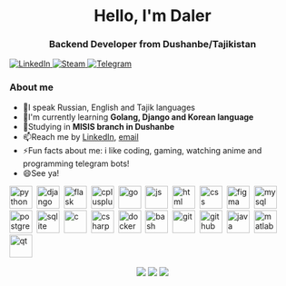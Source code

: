 <div id ="header" align="center">
    <h1>Hello, I'm Daler</h1>
    <h3>Backend Developer from Dushanbe/Tajikistan</h3>
</div>
<a href="linkedin-url">
    <img src="https://img.shields.io/badge/LinkedIn-black?style=for-the-badge&logo=linkedin&logoColor=white" alt="LinkedIn" />
</a>
<a href="steam-url">
    <img src="https://img.shields.io/badge/Steam-black?style=for-the-badge&logo=Steam&logoColor=white" alt="Steam" />
</a>
<a href="telegram-url">
    <img src="https://img.shields.io/badge/Telegram-black?style=for-the-badge&logo=telegram&logoColor=white" alt="Telegram" />
</a>

### About me
-   👯I speak Russian, English and Tajik languages
-   🌱I'm currently learning **Golang, Django and Korean language**
-   🔭Studying in **MISIS branch in Dushanbe**
-   📫Reach me by [LinkedIn](linkedin-link), [email](mailto:khayrakov.d@gmail.com)
-   ⚡Fun facts about me:
        i like coding, gaming, watching anime and programming telegram bots!
-   😄See ya!



<img src="https://cdn.jsdelivr.net/gh/devicons/devicon/icons/python/python-original.svg" title="python" width="40" height="40" />&nbsp;
<img src="https://cdn.jsdelivr.net/gh/devicons/devicon/icons/django/django-plain.svg" title="django" width="40" height="40" />&nbsp;
<img src="https://cdn.jsdelivr.net/gh/devicons/devicon/icons/flask/flask-original.svg" title="flask" width="40" height="40" />&nbsp;
<img src="https://cdn.jsdelivr.net/gh/devicons/devicon/icons/cplusplus/cplusplus-original.svg" title="cplusplus" width="40" height="40" />&nbsp;
<img src="https://cdn.jsdelivr.net/gh/devicons/devicon/icons/go/go-original.svg" title="go" width="40" height="40" />&nbsp;
<img src="https://cdn.jsdelivr.net/gh/devicons/devicon/icons/javascript/javascript-original.svg" title="js" width="40" height="40"/>&nbsp;
<img src="https://cdn.jsdelivr.net/gh/devicons/devicon/icons/html5/html5-original.svg" title="html" width="40" height="40" />&nbsp;
<img src="https://cdn.jsdelivr.net/gh/devicons/devicon/icons/css3/css3-original.svg" title="css" width="40" height="40" />&nbsp;
<img src="https://cdn.jsdelivr.net/gh/devicons/devicon/icons/figma/figma-original.svg" title="figma" width="40" height="40" />&nbsp;
<img src="https://cdn.jsdelivr.net/gh/devicons/devicon/icons/mysql/mysql-original.svg" title="mysql" width="40" height="40" />&nbsp;
<img src="https://cdn.jsdelivr.net/gh/devicons/devicon/icons/postgresql/postgresql-original.svg" title="postgresql" width="40" height="40" />&nbsp;
<img src="https://cdn.jsdelivr.net/gh/devicons/devicon/icons/sqlite/sqlite-original.svg" title="sqlite" width="40" height="40" />&nbsp;
<img src="https://cdn.jsdelivr.net/gh/devicons/devicon/icons/c/c-original.svg" title="c" width="40" height="40" />&nbsp;
<img src="https://cdn.jsdelivr.net/gh/devicons/devicon/icons/csharp/csharp-original.svg" title="csharp" width="40" height="40" />&nbsp;
<img src="https://cdn.jsdelivr.net/gh/devicons/devicon/icons/docker/docker-original.svg" title="docker" width="40" height="40" />&nbsp;
<img src="https://cdn.jsdelivr.net/gh/devicons/devicon/icons/bash/bash-original.svg" title="bash" width="40" height="40" />&nbsp;
<img src="https://cdn.jsdelivr.net/gh/devicons/devicon/icons/git/git-original.svg" title="git" width="40" height="40" />&nbsp;
<img src="https://cdn.jsdelivr.net/gh/devicons/devicon/icons/github/github-original.svg" title="github" width="40" height="40" />&nbsp;
<img src="https://cdn.jsdelivr.net/gh/devicons/devicon/icons/java/java-original.svg" title="java" width="40" height="40" />&nbsp;
<img src="https://cdn.jsdelivr.net/gh/devicons/devicon/icons/matlab/matlab-original.svg" title="matlab" width="40" height="40" />&nbsp;
<img src="https://cdn.jsdelivr.net/gh/devicons/devicon/icons/qt/qt-original.svg" title="qt" width="40" height="40" />&nbsp;        








<div id ="stat" align="center">
    <img src="http://github-profile-summary-cards.vercel.app/api/cards/profile-details?username=WayDBae&theme=2077" />
    <img src="http://github-profile-summary-cards.vercel.app/api/cards/repos-per-language?username=WayDBae&theme=2077" />
    <img src="http://github-profile-summary-cards.vercel.app/api/cards/stats?username=WayDBae&theme=2077" />
</div>
